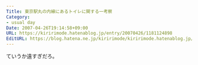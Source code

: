 ```yaml
---
Title: 東京駅丸の内線にあるトイレに関する一考察
Category:
- usual day
Date: 2007-04-26T19:14:58+09:00
URL: https://kiririmode.hatenablog.jp/entry/20070426/1181124898
EditURL: https://blog.hatena.ne.jp/kiririmode/kiririmode.hatenablog.jp/atom/entry/8454420450078217377
---
```


ていうか遠すぎだろ。
